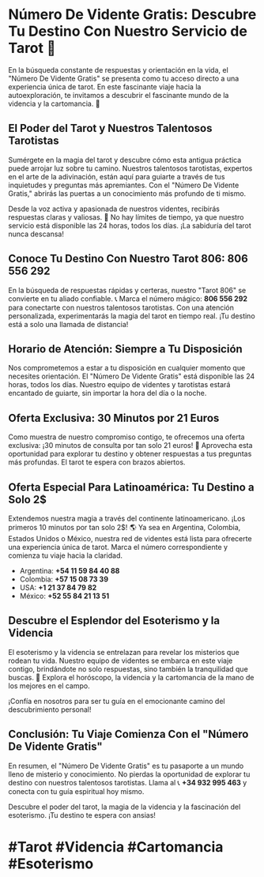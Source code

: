 # **Número De Vidente Gratis: Descubre Tu Destino Con Nuestro Servicio de Tarot 🌟**

En la búsqueda constante de respuestas y orientación en la vida, el "Número De Vidente Gratis" se presenta como tu acceso directo a una experiencia única de tarot. En este fascinante viaje hacia la autoexploración, te invitamos a descubrir el fascinante mundo de la videncia y la cartomancia. 🌌

## **El Poder del Tarot y Nuestros Talentosos Tarotistas**

Sumérgete en la magia del tarot y descubre cómo esta antigua práctica puede arrojar luz sobre tu camino. Nuestros talentosos tarotistas, expertos en el arte de la adivinación, están aquí para guiarte a través de tus inquietudes y preguntas más apremiantes. Con el "Número De Vidente Gratis," abrirás las puertas a un conocimiento más profundo de ti mismo.

Desde la voz activa y apasionada de nuestros videntes, recibirás respuestas claras y valiosas. 🌟 No hay límites de tiempo, ya que nuestro servicio está disponible las 24 horas, todos los días. ¡La sabiduría del tarot nunca descansa!

## **Conoce Tu Destino Con Nuestro Tarot 806: 806 556 292**

En la búsqueda de respuestas rápidas y certeras, nuestro "Tarot 806" se convierte en tu aliado confiable. 📞 Marca el número mágico: **806 556 292** para conectarte con nuestros talentosos tarotistas. Con una atención personalizada, experimentarás la magia del tarot en tiempo real. ¡Tu destino está a solo una llamada de distancia!

## **Horario de Atención: Siempre a Tu Disposición**

Nos comprometemos a estar a tu disposición en cualquier momento que necesites orientación. El "Número De Vidente Gratis" está disponible las 24 horas, todos los días. Nuestro equipo de videntes y tarotistas estará encantado de guiarte, sin importar la hora del día o la noche.

## **Oferta Exclusiva: 30 Minutos por 21 Euros**

Como muestra de nuestro compromiso contigo, te ofrecemos una oferta exclusiva: ¡30 minutos de consulta por tan solo 21 euros! 🌙 Aprovecha esta oportunidad para explorar tu destino y obtener respuestas a tus preguntas más profundas. El tarot te espera con brazos abiertos.

## **Oferta Especial Para Latinoamérica: Tu Destino a Solo 2$**

Extendemos nuestra magia a través del continente latinoamericano. ¡Los primeros 10 minutos por tan solo 2$! 🌎 Ya sea en Argentina, Colombia, Estados Unidos o México, nuestra red de videntes está lista para ofrecerte una experiencia única de tarot. Marca el número correspondiente y comienza tu viaje hacia la claridad.

- Argentina: **+54 11 59 84 40 88**
- Colombia: **+57 15 08 73 39**
- USA: **+1 21 37 84 79 82**
- México: **+52 55 84 21 13 51**

## **Descubre el Esplendor del Esoterismo y la Videncia**

El esoterismo y la videncia se entrelazan para revelar los misterios que rodean tu vida. Nuestro equipo de videntes se embarca en este viaje contigo, brindándote no solo respuestas, sino también la tranquilidad que buscas. 🌠 Explora el horóscopo, la videncia y la cartomancia de la mano de los mejores en el campo.

¡Confía en nosotros para ser tu guía en el emocionante camino del descubrimiento personal!

## **Conclusión: Tu Viaje Comienza Con el "Número De Vidente Gratis"**

En resumen, el "Número De Vidente Gratis" es tu pasaporte a un mundo lleno de misterio y conocimiento. No pierdas la oportunidad de explorar tu destino con nuestros talentosos tarotistas. Llama al 📞 **+34 932 995 463** y conecta con tu guía espiritual hoy mismo.

Descubre el poder del tarot, la magia de la videncia y la fascinación del esoterismo. ¡Tu destino te espera con ansias!

# **#Tarot #Videncia #Cartomancia #Esoterismo**
